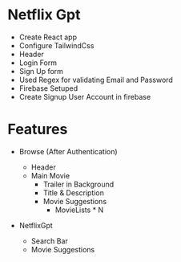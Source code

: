 # Netflix Gpt
- Create React app
- Configure TailwindCss
- Header
- Login Form
- Sign Up form 
- Used Regex for validating Email and Password
- Firebase Setuped
- Create Signup User Account in firebase

# Features
- Browse (After Authentication)
    - Header
    - Main Movie
        - Trailer in Background
        - Title & Description
        - Movie Suggestions
            - MovieLists * N

- NetflixGpt
    - Search Bar
    - Movie Suggestions
